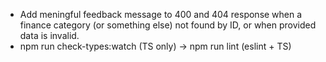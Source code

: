- Add meningful feedback message to 400 and 404 response when a finance category (or something else) not found by ID, or when provided data is invalid.
- npm run check-types:watch (TS only) -> npm run lint (eslint + TS)
